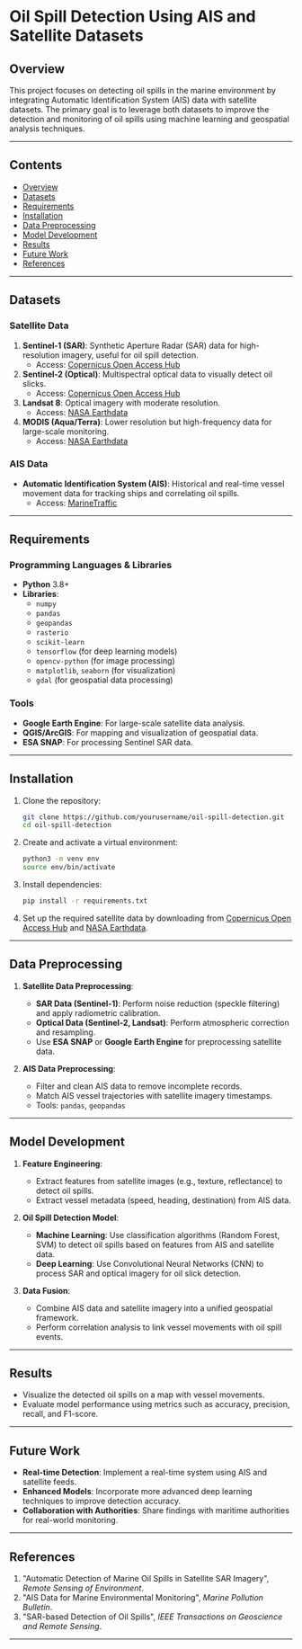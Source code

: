# Oil Spill Detection Using AIS and Satellite Datasets

## Overview
This project focuses on detecting oil spills in the marine environment by integrating Automatic Identification System (AIS) data with satellite datasets. The primary goal is to leverage both datasets to improve the detection and monitoring of oil spills using machine learning and geospatial analysis techniques.

---

## Contents
- [Overview](#overview)
- [Datasets](#datasets)
- [Requirements](#requirements)
- [Installation](#installation)
- [Data Preprocessing](#data-preprocessing)
- [Model Development](#model-development)
- [Results](#results)
- [Future Work](#future-work)
- [References](#references)

---

## Datasets

### Satellite Data
1. **Sentinel-1 (SAR)**: Synthetic Aperture Radar (SAR) data for high-resolution imagery, useful for oil spill detection.
   - Access: [Copernicus Open Access Hub](https://scihub.copernicus.eu/)
2. **Sentinel-2 (Optical)**: Multispectral optical data to visually detect oil slicks.
   - Access: [Copernicus Open Access Hub](https://scihub.copernicus.eu/)
3. **Landsat 8**: Optical imagery with moderate resolution.
   - Access: [NASA Earthdata](https://earthdata.nasa.gov/)
4. **MODIS (Aqua/Terra)**: Lower resolution but high-frequency data for large-scale monitoring.
   - Access: [NASA Earthdata](https://earthdata.nasa.gov/)

### AIS Data
- **Automatic Identification System (AIS)**: Historical and real-time vessel movement data for tracking ships and correlating oil spills.
   - Access: [MarineTraffic](https://www.marinetraffic.com/)

---

## Requirements

### Programming Languages & Libraries
- **Python** 3.8+
- **Libraries**:
  - `numpy`
  - `pandas`
  - `geopandas`
  - `rasterio`
  - `scikit-learn`
  - `tensorflow` (for deep learning models)
  - `opencv-python` (for image processing)
  - `matplotlib`, `seaborn` (for visualization)
  - `gdal` (for geospatial data processing)

### Tools
- **Google Earth Engine**: For large-scale satellite data analysis.
- **QGIS/ArcGIS**: For mapping and visualization of geospatial data.
- **ESA SNAP**: For processing Sentinel SAR data.

---

## Installation

1. Clone the repository:
    ```bash
    git clone https://github.com/yourusername/oil-spill-detection.git
    cd oil-spill-detection
    ```

2. Create and activate a virtual environment:
    ```bash
    python3 -m venv env
    source env/bin/activate
    ```

3. Install dependencies:
    ```bash
    pip install -r requirements.txt
    ```

4. Set up the required satellite data by downloading from [Copernicus Open Access Hub](https://scihub.copernicus.eu/) and [NASA Earthdata](https://earthdata.nasa.gov/).

---

## Data Preprocessing

1. **Satellite Data Preprocessing**:
    - **SAR Data (Sentinel-1)**: Perform noise reduction (speckle filtering) and apply radiometric calibration.
    - **Optical Data (Sentinel-2, Landsat)**: Perform atmospheric correction and resampling.
    - Use **ESA SNAP** or **Google Earth Engine** for preprocessing satellite data.

2. **AIS Data Preprocessing**:
    - Filter and clean AIS data to remove incomplete records.
    - Match AIS vessel trajectories with satellite imagery timestamps.
    - Tools: `pandas`, `geopandas`

---

## Model Development

1. **Feature Engineering**:
    - Extract features from satellite images (e.g., texture, reflectance) to detect oil spills.
    - Extract vessel metadata (speed, heading, destination) from AIS data.

2. **Oil Spill Detection Model**:
    - **Machine Learning**: Use classification algorithms (Random Forest, SVM) to detect oil spills based on features from AIS and satellite data.
    - **Deep Learning**: Use Convolutional Neural Networks (CNN) to process SAR and optical imagery for oil slick detection.

3. **Data Fusion**:
    - Combine AIS data and satellite imagery into a unified geospatial framework.
    - Perform correlation analysis to link vessel movements with oil spill events.

---

## Results

- Visualize the detected oil spills on a map with vessel movements.
- Evaluate model performance using metrics such as accuracy, precision, recall, and F1-score.

---

## Future Work

- **Real-time Detection**: Implement a real-time system using AIS and satellite feeds.
- **Enhanced Models**: Incorporate more advanced deep learning techniques to improve detection accuracy.
- **Collaboration with Authorities**: Share findings with maritime authorities for real-world monitoring.

---

## References

1. "Automatic Detection of Marine Oil Spills in Satellite SAR Imagery", *Remote Sensing of Environment*.
2. "AIS Data for Marine Environmental Monitoring", *Marine Pollution Bulletin*.
3. "SAR-based Detection of Oil Spills", *IEEE Transactions on Geoscience and Remote Sensing*.

---

